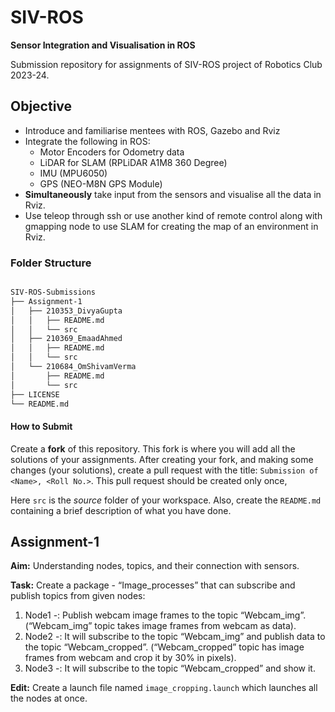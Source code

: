 # SIV-ROS
**Sensor Integration and Visualisation in ROS**

Submission repository for assignments of SIV-ROS project of Robotics Club 2023-24.

## Objective

- Introduce and familiarise mentees with ROS, Gazebo and Rviz
- Integrate the following in ROS:
  - Motor Encoders for Odometry data
  - LiDAR for SLAM (RPLiDAR A1M8 360 Degree)
  - IMU (MPU6050)
  - GPS (NEO-M8N GPS Module)
- **Simultaneously** take input from the sensors and visualise all the data in Rviz.
- Use teleop through ssh or use another kind of remote control along with gmapping node to use SLAM for creating the map of an environment in Rviz.

### Folder Structure

```bash

SIV-ROS-Submissions
├── Assignment-1
│   ├── 210353_DivyaGupta
│   │   ├── README.md
│   │   └── src
│   ├── 210369_EmaadAhmed
│   │   ├── README.md
│   │   └── src
│   └── 210684_OmShivamVerma
│       ├── README.md
│       └── src
├── LICENSE
└── README.md

```

#### How to Submit

Create a **fork** of this repository. This fork is where you will add all the solutions of your assignments. After creating your fork, and making some changes (your solutions), create a pull request with the title: ```Submission of <Name>, <Roll No.>```. This pull request should be created only once, 

Here ```src``` is the _source_ folder of your workspace. Also, create the ```README.md``` containing a brief description of what you have done.

## Assignment-1

**Aim:** Understanding nodes, topics, and their connection with sensors.

**Task:**
Create a package - “Image_processes” that can subscribe and publish topics from given nodes:
1. Node1 -: Publish webcam image frames to the topic “Webcam_img”. (“Webcam_img” topic takes image frames from webcam as data).
2. Node2 -: It will subscribe to the topic “Webcam_img” and publish data to the topic “Webcam_cropped”. (“Webcam_cropped” topic has image frames from webcam and crop  it by 30% in pixels).
3. Node3 -: It will subscribe to the topic “Webcam_cropped” and show it.

**Edit:** Create a launch file named ```image_cropping.launch``` which launches all the nodes at once.
